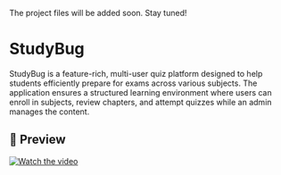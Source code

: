 The project files will be added soon. Stay tuned!

# StudyBug
StudyBug is a feature-rich, multi-user quiz platform designed to help students efficiently prepare for exams across various subjects. The application ensures a structured learning environment where users can enroll in subjects, review chapters, and attempt quizzes while an admin manages the content.

## 🚀 Preview
[![Watch the video](https://github.com/Srivastava-Shrestha/Assets/blob/main/StudyBug.png)](https://youtu.be/lq1KsgAVZAI?si=Xo6jDKpvBv8K7N6o)
